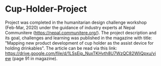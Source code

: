 # Cup-Holder-Project
Project was completed in the humanitarian design challenge workshop (Feb-Mar, 2020) under the guidance of industry experts at Nepal Communitere (https://nepal.communitere.org/).
The project description and its goal, challenges and learning was published in the magazine with title: "Mapping new product development of cup holder as the assist device for holding drinkables". The article can be read via this link: https://drive.google.com/file/d/1LSsEip_NuxTKHvth8U7WzQC82WliQpxu/view (page 91 in magazine).
